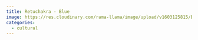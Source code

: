 ```yaml
---
title: Retuchakra - Blue
image: https://res.cloudinary.com/rama-llama/image/upload/v1603125815/Blue_dance2_hhtkrm_svipoa.jpg
categories:
  - cultural
---
```

